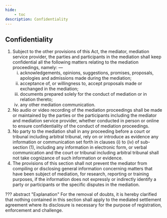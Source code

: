 ```yaml
---
hide:
    - toc
description: Confidentiality
---
```


<style>
    ol.outer-list{
        list-style-type: decimal;
    }
    ol.outer-list ol.inner-list {
        list-style-type: lower-roman;
    }
</style>

## Confidentiality
<ol class="outer-list">
    <li> Subject to the other provisions of this Act, the mediator, mediation service provider, the parties and participants in the mediation shall keep confidential all the following matters relating to the mediation proceedings, namely: —
        <ol class="inner-list">
            <li> acknowledgements, opinions, suggestions, promises, proposals, apologies and admissions made during the mediation;
            <li> acceptance of, or willingness to, accept proposals made or exchanged in the mediation;
            <li> documents prepared solely for the conduct of mediation or in relation thereto;
            <li> any other mediation communication.
        </ol>
    </li>
    <li> No audio or video recording of the mediation proceedings shall be made or maintained by the parties or the participants including the mediator and mediation service provider, whether conducted in person or online to ensure confidentiality of the conduct of mediation proceedings.</li>
    <li> No party to the mediation shall in any proceeding before a court or tribunal including arbitral tribunal, rely on or introduce as evidence any information or communication set forth in clauses (i) to (iv) of sub-section (1), including any information in electronic form, or verbal communication and the court or tribunal including arbitral tribunal shall not take cognizance of such information or evidence.</li>
    <li> The provisions of this section shall not prevent the mediator from compiling or disclosing general information concerning matters that have been subject of mediation, for research, reporting or training purposes, if the information does not expressly or indirectly identify a party or participants or the specific disputes in the mediation.</li>
</ol>

??? abstract "Explanation"
    For the removal of doubts, it is hereby clarified that nothing contained in this section shall apply to the mediated settlement agreement where its disclosure is necessary for the purpose of registration, enforcement and challenge.
